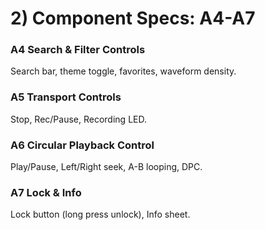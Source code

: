 # 2) Component Specs: A4-A7

### A4 Search & Filter Controls
Search bar, theme toggle, favorites, waveform density.

### A5 Transport Controls
Stop, Rec/Pause, Recording LED.

### A6 Circular Playback Control
Play/Pause, Left/Right seek, A-B looping, DPC.

### A7 Lock & Info
Lock button (long press unlock), Info sheet.
